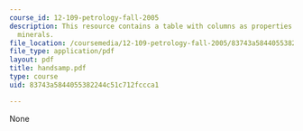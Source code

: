 ```yaml
---
course_id: 12-109-petrology-fall-2005
description: This resource contains a table with columns as properties and rows with
  minerals.
file_location: /coursemedia/12-109-petrology-fall-2005/83743a5844055382244c51c712fccca1_handsamp.pdf
file_type: application/pdf
layout: pdf
title: handsamp.pdf
type: course
uid: 83743a5844055382244c51c712fccca1

---
```

None